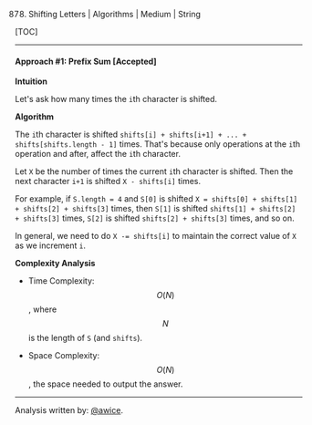 878. Shifting Letters | Algorithms | Medium | String

[TOC]

---
#### Approach #1: Prefix Sum [Accepted]

**Intuition**

Let's ask how many times the `i`th character is shifted.

**Algorithm**

The `i`th character is shifted `shifts[i] + shifts[i+1] + ... + shifts[shifts.length - 1]` times.  That's because only operations at the `i`th operation and after, affect the `i`th character.

Let `X` be the number of times the current `i`th character is shifted.  Then the next character `i+1` is shifted `X - shifts[i]` times.

For example, if `S.length = 4` and `S[0]` is shifted `X = shifts[0] + shifts[1] + shifts[2] + shifts[3]` times, then `S[1]` is shifted `shifts[1] + shifts[2] + shifts[3]` times, `S[2]` is shifted `shifts[2] + shifts[3]` times, and so on.

In general, we need to do `X -= shifts[i]` to maintain the correct value of `X` as we increment `i`.



**Complexity Analysis**

* Time Complexity:  $$O(N)$$, where $$N$$ is the length of `S` (and `shifts`).

* Space Complexity:  $$O(N)$$, the space needed to output the answer.

---

Analysis written by: [@awice](https://leetcode.com/awice).
